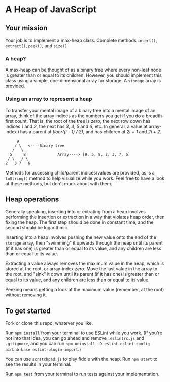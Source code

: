 # A Heap of JavaScript

## Your mission
Your job is to implement a max-heap class. Complete methods `insert()`, `extract()`, `peek()`, and `size()`

### A heap?
A max-heap can be thought of as a binary tree where every non-leaf node is greater than or equal to its children. However, you should implement this class using a simple, one-dimensional array for storage. A `storage` array is provided.

### Using an array to represent a heap
To transfer your mental image of a binary tree into a mental image of an array, think of the array indices as the numbers you get if you do a breadth-first count. That is, the root of the tree is _zero_, the next row down has indices _1_ and _2_, the next has _3_, _4_, _5_ and _6_, etc. In general, a value at array-index _i_ has a parent at _floor((i - 1) / 2)_, and has children at _2i + 1_ and _2i + 2_.

```pla
     9
    / \   <----Binary tree
   /   \
  5     8              Array----> [9, 5, 8, 2, 3, 7, 6]
 / \   / \
2   3 7   6
```

Methods for accessing child/parent indices/values are provided, as is a `toString()` method to help visualize while you work. Feel free to have a look at these methods, but don't muck about with them.

## Heap operations
Generally speaking, inserting into or extrating from a heap involves performing the insertion or extraction in a way that violates heap order, then fixing the heap. The first step should be done in constant time, and the second should be logarithmic.

Inserting into a heap involves pushing the new value onto the end of the `storage` array, then "swimming" it upwards through the heap until its parent (if it has one) is greater than or equal to its value, and any children are less than or equal to its value.

Extracting a value always removes the maximum value in the heap, which is stored at the root, or array-index _zero_. Move the last value in the array to the root, and "sink" it down until its parent (if it has one) is greater than or equal to its value, and any children are less than or equal to its value.

Peeking means getting a look at the maximum value (remember, at the root) without removing it.

## To get started

Fork or clone this repo, whatever you like.

Run `npm install` from your terminal to use [ESLint](https://eslint.org/) while you work. (If you're not into that idea, you can go ahead and remove `.eslintrc.js` and `.gitignore`, and you can run `npm uninstall -D eslint eslint-config-airbnb-base eslint-plugin-import`.)

You can use `scratchpad.js` to play fiddle with the heap. Run `npm start` to see the results in your terminal.

Run `npm test` from your terminal to run tests against your implementation.
